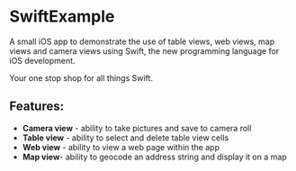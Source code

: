 SwiftExample
============

A small iOS app to demonstrate the use of table views, web views, map views and camera views using Swift, the new programming language for iOS development.

Your one stop shop for all things Swift.

<h2>Features:</h2>

- <b>Camera view</b> - ability to take pictures and save to camera roll
- <b>Table view</b> - ability to select and delete table view cells
- <b>Web view</b> - ability to view a web page within the app
- <b>Map view</b>- ability to geocode an address string and display it on a map
